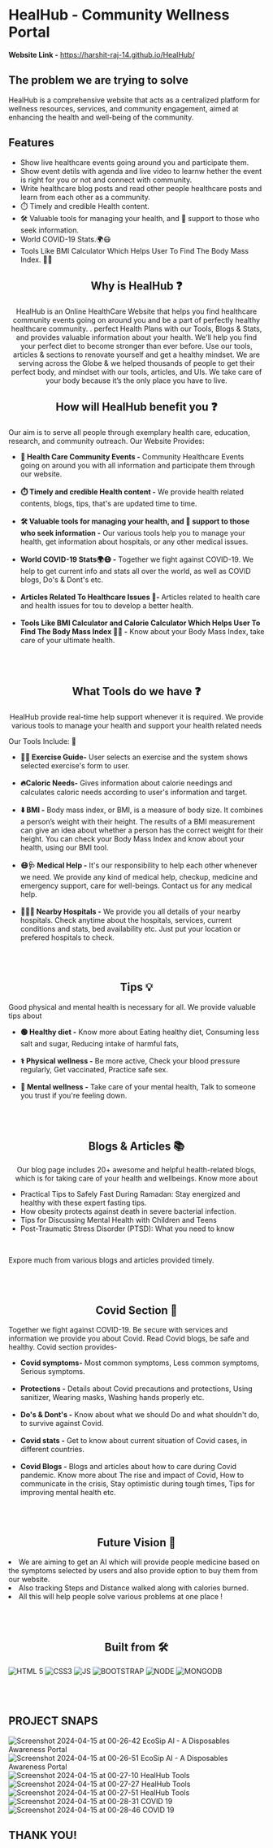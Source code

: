 # HealHub - Community Wellness Portal

**Website Link -** https://harshit-raj-14.github.io/HealHub/

## The problem we are trying to solve

HealHub is a comprehensive website that acts as a centralized platform for wellness resources, services, and community engagement, aimed at enhancing the health and well-being of the community.

## Features

- Show live healthcare events going around you and participate them.
- Show event detils with agenda and live video to learnw hether the event is right for you or not and connect with community.
- Write healthcare blog posts and read other people healthcare posts and learn from each other as a community.
- ⏱️ Timely and credible Health content.
- 🛠️ Valuable tools for managing your health, and 🤝 support to those who seek information.
- World COVID-19 Stats.🌍😷
- Tools Like BMI Calculator Which Helps User To Find The Body Mass Index. 💪🏻

## <p align="center"> Why is HealHub &#10067; </p>

<p  align="center">
HealHub is an Online HealthCare Website that helps you find healthcare community events going on around you and be a part of perfectly healthy healthcare community. . perfect Health Plans with our Tools, Blogs & Stats, and provides valuable information about your health. We'll help you find your perfect diet to become stronger than ever before. Use our tools, articles & sections to renovate yourself and get a healthy mindset. We are serving across the Globe & we helped thousands of people to get their perfect body, and mindset with our tools, articles, and UIs. We take care of your body because it’s the only place you have to live.
</p>

## <p align="center"> How will HealHub benefit you &#10067; </p>

<p  align="centre">Our aim is to serve all people through exemplary health care, education, research, and community outreach. Our Website Provides:</p>

<ul>
<li><b>🎯 Health Care Community Events  -</b> Community Healthcare Events going on around you with all information and participate them through our website.</li><br>
<li><b>⏱️ Timely and credible Health content -</b> We provide health related contents, blogs, tips, that's are updated time to time.</li><br>
<li><b>🛠️ Valuable tools for managing your health, and 🤝 support to those who seek information -</b> Our various tools help you to manage your health, get information about hospitals, or any other medical issues.</li><br>
<li><b>World COVID-19 Stats🌍😷 -</b> Together we fight against COVID-19. We help to get current info and stats all over the world, as well as COVID blogs, Do's & Dont's etc.</li><br>
<li><b>Articles Related To Healthcare Issues 📄- </b> Articles related to health care and health issues for tou to develop a better health.</li><br>
<li><b>Tools Like BMI Calculator and Calorie Calculator Which Helps User To Find The Body Mass Index 💪🏻 -</b> Know about your Body Mass Index, take care of your ultimate health. </li>
</ul>
<br/><br/>

</p>

## <p align="center"> What Tools do we have &#10067; </p>

<p  align ="center">HealHub provide real-time help support whenever it is required. We provide various tools to manage your health and support your health related needs</p>

<p  class="Details">Our Tools Include: &#129520; </p>

<ul>

<li>  <b>🏋️‍♂️ Exercise Guide-</b> User selects an exercise and the system shows selected exercise's form to user.</li><br>

<li>  <b>🔥Caloric Needs-</b> Gives information about calorie needings and calculates caloric needs according to user's information and target.</li><br>

<li>  <b>⬇️ BMI -</b> Body mass index, or BMI, is a measure of body size. It combines a person’s weight with their height. The results of a BMI measurement can give an idea about whether a person has the correct weight for their height. You can check your Body Mass Index and know about your health, using our BMI tool.</li><br>

<li>  <b>😷🩺 Medical Help -</b> It's our responsibility to help each other whenever we need. We provide any kind of medical help, checkup, medicine and emergency support, care for well-beings. Contact us for any medical help.</li><br>

<li><b> 🏥👨‍⚕️ Nearby Hospitals -</b> We provide you all details of your nearby hospitals. Check anytime about the hospitals, services, current conditions and stats, bed availability etc. Just put your location or prefered hospitals to check.</li>

</ul>

<br/><br/>

<h2  align = "center"> Tips &#128161; </h2>

<p  class="Details">Good physical and mental health is necessary for all. We provide valuable tips about</p>

<ul>

<li>  <b>🟢 Healthy diet -</b> Know more about Eating healthy diet, Consuming less salt and sugar, Reducing intake of harmful fats, </li><br>

<li>  <b>⚕️ Physical wellness -</b> Be more active, Check your blood pressure regularly, Get vaccinated, Practice safe sex.</li><br>

<li>  <b>💝 Mental wellness -</b> Take care of your mental health, Talk to someone you trust if you're feeling down.</li>

</ul>

<br/><br/>

<h2  align = "center"> Blogs & Articles &#128218; </h2>

<p  align ="center">Our blog page includes 20+ awesome and helpful health-related blogs, which is for taking care of your health and wellbeings. Know more about </p>

<ul>

<li>Practical Tips to Safely Fast During Ramadan: Stay energized and healthy with these expert fasting tips.</li>

<li>How obesity protects against death in severe bacterial infection.</li>

<li>Tips for Discussing Mental Health with Children and Teens</li>

<li>Post-Traumatic Stress Disorder (PTSD): What you need to know</li>

</ul><br>

Expore much from various blogs and articles provided timely.

<br><br>

<h2  align = "center"> Covid Section &#127973; </h2>

<p  class="Details">Together we fight against COVID-19. Be secure with services and information we provide you about Covid. Read Covid blogs, be safe and healthy. Covid section provides-</p>

<ul>

<li>  <b>Covid symptoms-</b> Most common symptoms, Less common symptoms, Serious symptoms.</li><br>

<li>  <b>Protections -</b> Details about Covid precautions and protections, Using sanitizer, Wearing masks, Washing hands properly etc.</li><br>

<li>  <b>Do's & Dont's -</b> Know about what we should Do and what shouldn't do, to survive against Covid.</li><br>

<li>  <b>Covid stats -</b> Get to know about current situation of Covid cases, in different countries.</li><br>

<li>  <b>Covid Blogs -</b> Blogs and articles about how to care during Covid pandemic. Know more about The rise and impact of Covid, How to communicate in the crisis, Stay optimistic during tough times, Tips for improving mental health etc.</li>

</ul>

<br/></br>

<h2  align = "center"> Future Vision &#128301; </h2>

<li> We are aiming to get an AI which will provide people medicine based on the symptoms selected by users and also provide option to buy them from our website.</li>

<li> Also tracking Steps and Distance walked along with calories burned. </li>

<li> All this will help people solve various problems at one place ! </li>

<br/></br>

<h2  align = "center"> Built from &#128736;&#65039; </h2>

![HTML 5](https://img.shields.io/badge/HTML5-E34F26?style=for-the-badge&logo=html5&logoColor=white)
![CSS3](https://img.shields.io/badge/CSS3-1572B6?style=for-the-badge&logo=css3&logoColor=white)
![JS](https://img.shields.io/badge/JavaScript-323330?style=for-the-badge&logo=javascript&logoColor=F7DF1E)
![BOOTSTRAP](https://img.shields.io/badge/bootstrap-CF9FFF?style=for-the-badge&logo=bootstrap&logoColor=white)
![NODE](https://img.shields.io/badge/nodejs-79b362?style=for-the-badge&logo=node&logoColor=white)
![MONGODB](https://img.shields.io/badge/mongodb-bdff7a?style=for-the-badge&logo=mongodb&logoColor=white)

<br/></br>

## PROJECT SNAPS

![Screenshot 2024-04-15 at 00-26-42 EcoSip AI - A Disposables Awareness Portal](https://github.com/Harshit-Raj-14/HealHub/assets/98808802/81cdb33e-a5ec-4fb1-84e8-572b4edacb3c)
![Screenshot 2024-04-15 at 00-26-51 EcoSip AI - A Disposables Awareness Portal](https://github.com/Harshit-Raj-14/HealHub/assets/98808802/98f6c232-2295-4d3e-be15-78099965c86a)
![Screenshot 2024-04-15 at 00-27-10 HealHub Tools](https://github.com/Harshit-Raj-14/HealHub/assets/98808802/8a053cae-de11-43a3-b73d-1ff550d38144)
![Screenshot 2024-04-15 at 00-27-27 HealHub Tools](https://github.com/Harshit-Raj-14/HealHub/assets/98808802/cd08b83e-6732-4bab-80e3-a8b43b3edb7a)
![Screenshot 2024-04-15 at 00-27-51 HealHub Tools](https://github.com/Harshit-Raj-14/HealHub/assets/98808802/b1d51b9d-7b50-4227-887b-72b04f66778c)
![Screenshot 2024-04-15 at 00-28-31 COVID 19](https://github.com/Harshit-Raj-14/HealHub/assets/98808802/4ce5944e-6a9c-4fbb-ad25-70828f12fcf4)
![Screenshot 2024-04-15 at 00-28-46 COVID 19](https://github.com/Harshit-Raj-14/HealHub/assets/98808802/b7d450e0-90e4-48ee-a10f-6b097625490c)

## THANK YOU!
